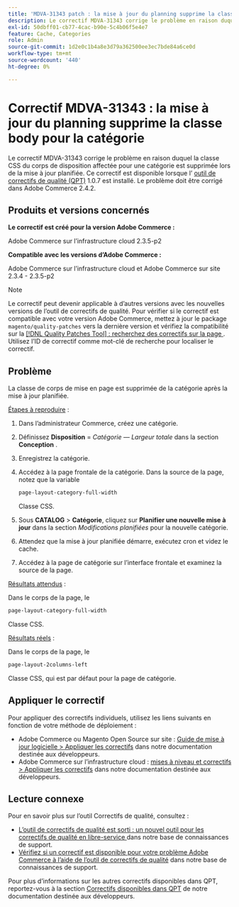```yaml
---
title: 'MDVA-31343 patch : la mise à jour du planning supprime la classe body pour la catégorie'
description: Le correctif MDVA-31343 corrige le problème en raison duquel la classe CSS du corps de disposition affectée pour une catégorie est supprimée lors de la mise à jour planifiée. Ce correctif est disponible lorsque l’[outil de correctifs de qualité (QPT)](/help/announcements/adobe-commerce-announcements/magento-quality-patches-released-new-tool-to-self-serve-quality-patches.md) 1.0.7 est installé. Le problème doit être corrigé dans Adobe Commerce 2.4.2.
exl-id: 50dbff01-cb77-4cac-b90e-5c4b06f5e4e7
feature: Cache, Categories
role: Admin
source-git-commit: 1d2e0c1b4a8e3d79a362500ee3ec7bde84a6ce0d
workflow-type: tm+mt
source-wordcount: '440'
ht-degree: 0%

---
```


# Correctif MDVA-31343 : la mise à jour du planning supprime la classe body pour la catégorie

Le correctif MDVA-31343 corrige le problème en raison duquel la classe CSS du corps de disposition affectée pour une catégorie est supprimée lors de la mise à jour planifiée. Ce correctif est disponible lorsque l’ [outil de correctifs de qualité (QPT)](/help/announcements/adobe-commerce-announcements/magento-quality-patches-released-new-tool-to-self-serve-quality-patches.md) 1.0.7 est installé. Le problème doit être corrigé dans Adobe Commerce 2.4.2.

## Produits et versions concernés

**Le correctif est créé pour la version Adobe Commerce :**

Adobe Commerce sur l’infrastructure cloud 2.3.5-p2

**Compatible avec les versions d’Adobe Commerce :**

Adobe Commerce sur l’infrastructure cloud et Adobe Commerce sur site 2.3.4 - 2.3.5-p2

>[!NOTE]
>
>Le correctif peut devenir applicable à d’autres versions avec les nouvelles versions de l’outil de correctifs de qualité. Pour vérifier si le correctif est compatible avec votre version Adobe Commerce, mettez à jour le package `magento/quality-patches` vers la dernière version et vérifiez la compatibilité sur la [[!DNL Quality Patches Tool] : recherchez des correctifs sur la page ](https://devdocs.magento.com/quality-patches/tool.html#patch-grid). Utilisez l’ID de correctif comme mot-clé de recherche pour localiser le correctif.

## Problème

La classe de corps de mise en page est supprimée de la catégorie après la mise à jour planifiée.

<u>Étapes à reproduire</u> :

1. Dans l’administrateur Commerce, créez une catégorie.
1. Définissez **Disposition** = *Catégorie — Largeur totale* dans la section **Conception** .
1. Enregistrez la catégorie.
1. Accédez à la page frontale de la catégorie. Dans la source de la page, notez que la variable

   ```css
   page-layout-category-full-width
   ```

   Classe CSS.
1. Sous **CATALOG** > **Catégorie**, cliquez sur **Planifier une nouvelle mise à jour** dans la section *Modifications planifiées* pour la nouvelle catégorie.
1. Attendez que la mise à jour planifiée démarre, exécutez cron et videz le cache.
1. Accédez à la page de catégorie sur l’interface frontale et examinez la source de la page.

<u>Résultats attendus</u> :

Dans le corps de la page, le

```css
page-layout-category-full-width
```

Classe CSS.

<u>Résultats réels</u> :

Dans le corps de la page, le

```css
page-layout-2columns-left
```

Classe CSS, qui est par défaut pour la page de catégorie.

## Appliquer le correctif

Pour appliquer des correctifs individuels, utilisez les liens suivants en fonction de votre méthode de déploiement :

* Adobe Commerce ou Magento Open Source sur site : [Guide de mise à jour logicielle > Appliquer les correctifs](https://devdocs.magento.com/guides/v2.4/comp-mgr/patching/mqp.html) dans notre documentation destinée aux développeurs.
* Adobe Commerce sur l’infrastructure cloud : [mises à niveau et correctifs > Appliquer les correctifs](https://devdocs.magento.com/cloud/project/project-patch.html) dans notre documentation destinée aux développeurs.

## Lecture connexe

Pour en savoir plus sur l’outil Correctifs de qualité, consultez :

* [ L’outil de correctifs de qualité est sorti : un nouvel outil pour les correctifs de qualité en libre-service ](/help/announcements/adobe-commerce-announcements/magento-quality-patches-released-new-tool-to-self-serve-quality-patches.md) dans notre base de connaissances de support.
* [Vérifiez si un correctif est disponible pour votre problème Adobe Commerce à l’aide de l’outil de correctifs de qualité](/help/support-tools/patches-available-in-qpt-tool/check-patch-for-magento-issue-with-magento-quality-patches.md) dans notre base de connaissances de support.

Pour plus d’informations sur les autres correctifs disponibles dans QPT, reportez-vous à la section [Correctifs disponibles dans QPT](https://devdocs.magento.com/quality-patches/tool.html#patch-grid) de notre documentation destinée aux développeurs.

